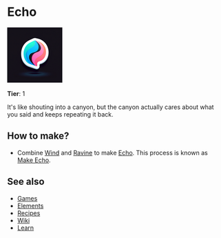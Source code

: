 # Echo

![](../images/item.echo.png)

**Tier**: 1

It's like shouting into a canyon, but the canyon actually cares about what you said and keeps repeating it back.

## How to make?

* Combine [Wind](/wiki/elements/wind) and [Ravine](/wiki/elements/ravine) to make [Echo](/wiki/elements/echo). This process is known as [Make Echo](/wiki/recipes/make-echo).

## See also

* [Games](/wiki/games)
* [Elements](/wiki/elements)
* [Recipes](/wiki/recipes)
* [Wiki](/wiki/index)
* [Learn](/learn/index)